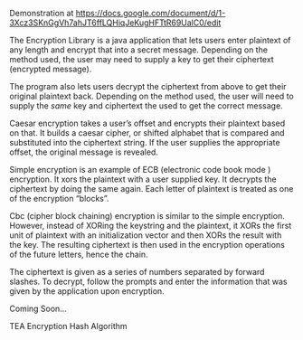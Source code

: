 
Demonstration at https://docs.google.com/document/d/1-3Xcz3SKnGgVh7ahJT6ffLQHiqJeKugHFTtR69UalC0/edit

The Encryption Library is a java application that lets users enter plaintext of any length and encrypt that into a secret message. Depending on the method used, the user may need to supply a key to get their ciphertext (encrypted message). 

The program also lets users decrypt the ciphertext from above to get their original plaintext back. Depending on the method used, the user will need to supply the *same* key and ciphertext the used to get the correct message.



Caesar encryption takes a user’s offset and encrypts their plaintext based on that. 
It builds a caesar cipher, or shifted alphabet that is compared and substituted into the ciphertext string.
If the user supplies the appropriate offset, the original message is revealed.




Simple encryption is an example of ECB (electronic code book mode ) encryption. It xors the plaintext with a user supplied key. It decrypts the ciphertext by doing the same again. Each letter of plaintext is treated as one of the encryption “blocks”.





Cbc (cipher block chaining) encryption is similar to the simple encryption. However, instead of XORing the keystring and the plaintext, it XORs the first unit of plaintext with an initialization vector and then XORs the result with the key. The resulting ciphertext is then used in the encryption operations of the future letters, hence the chain. 

The ciphertext is given as a series of numbers separated by forward slashes. To decrypt, follow the prompts and enter the information that was given by the application upon encryption.


Coming Soon…


TEA Encryption
Hash Algorithm

